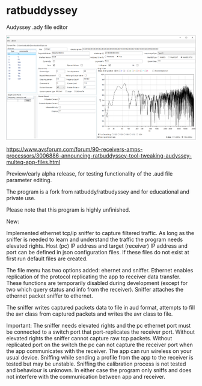# ratbuddyssey
Audyssey .ady file editor

![Example](docs/example.png)

https://www.avsforum.com/forum/90-receivers-amps-processors/3006886-announcing-ratbuddyssey-tool-tweaking-audyssey-multeq-app-files.html

Preview/early alpha release, for testing functionality of the .aud file parameter editing.

The program is a fork from ratbuddy/ratbudyssey and for educational and private use.

Please note that this program is highly unfinished.

New:

Implemented ethernet tcp/ip sniffer to capture filtered traffic.
As long as the sniffer is needed to learn and understand the traffic the program needs elevated rights.
Host (pc) IP address and target (receiver) IP address and port can be defined in json configuration files.
If these files do not exist at first run default files are created.

The file menu has two options added: ehernet and sniffer.
Ethernet enables replication of the protocol replicating the app to receiver data transfer.
These functions are temporarily disabled during development (except for two which query status and info from the receiver).
Sniffer attaches the ethernet packet sniffer to ethernet.

The sniffer writes captured packets data to file in aud format, attempts to fill the avr class from captured packets and writes the avr class to file. 

Important:
The sniffer needs elevated rights and the pc ethernet port must be connected to a switch port that port-replicates the receiver port.
Without elevated rights the sniffer cannot capture raw tcp packets.
Without replicated port on the switch the pc can not capture the receiver port when the app communicates with the receiver.
The app can run wireless on your usual device.
Sniffing while sending a profile from the app to the receiver is tested but may be unstable.
Sniffing the calibration process is not tested and behaviour is unknown.
In either case the program only sniffs and does not interfere with the communication between app and receiver.
